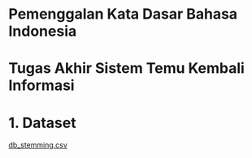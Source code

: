 # Pemenggalan Kata Dasar Bahasa Indonesia
# Tugas Akhir Sistem Temu Kembali Informasi
# 1. Dataset
[db_stemming.csv](https://github.com/ardyanwahyu/TugasAkhirSTKI/files/13989959/db_stemming.csv)
